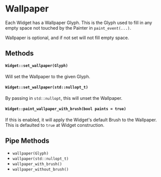 # Wallpaper

Each Widget has a Wallpaper Glyph. This is the Glyph used to fill in any empty
space not touched by the Painter in `paint_event(...)`.

Wallpaper is optional, and if not set will not fill empty space.

## Methods

#### `Widget::set_wallpaper(Glyph)`

Will set the Wallpaper to the given Glyph.

#### `Widget::set_wallpaper(std::nullopt_t)`

By passing in `std::nullopt`, this will unset the Wallpaper.

#### `Widget::paint_wallpaper_with_brush(bool paints = true)`

If this is enabled, it will apply the Widget's default Brush to the Wallpaper.
This is defaulted to `true` at Widget construction.

## Pipe Methods

- `wallpaper(Glyph)`
- `wallpaper(std::nullopt_t)`
- `wallpaper_with_brush()`
- `wallpaper_without_brush()`
